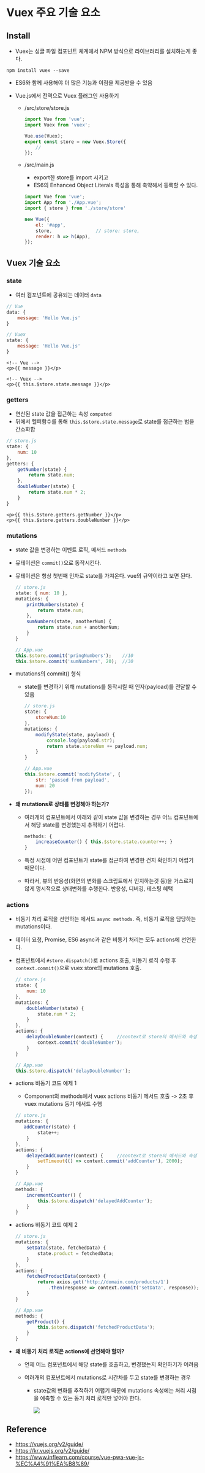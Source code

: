 # Vuex 주요 기술 요소

## Install

* Vuex는 싱글 파일 컴포넌트 체계에서 NPM 방식으로 라이브러리를 설치하는게 좋다.

```shell
npm install vuex --save
```

* ES6와 함께 사용해야 더 많은 기능과 이점을 제공받을 수 있음

* Vue.js에서 전역으로 Vuex 플러그인 사용하기

  * /src/store/store.js

    ```javascript
    import Vue from 'vue';
    import Vuex from 'vuex';
    
    Vue.use(Vuex);
    export const store = new Vuex.Store({
        //
    });
    ```

  * /src/main.js

    * export한 store를 import 시키고
    * ES6의 Enhanced Object Literals 특성을 통해 축약해서 등록할 수 있다.

    ```javascript
    import Vue from 'vue';
    import App from './App.vue';
    import { store } from './store/store'
    
    new Vue({
        el: '#app',
        store,	              // store: store,
        render: h => h(App),
    });
    ```


## Vuex 기술 요소

### state

* 여러 컴포넌트에 공유되는 데이터 `data`

```javascript
// Vue
data: {
    message: 'Hello Vue.js'
}

// Vuex
state: {
    message: 'Hello Vue.js'
}
```

```vue
<!-- Vue -->
<p>{{ message }}</p>

<!-- Vuex -->
<p>{{ this.$store.state.message }}</p>
```

### getters

* 연산된 state 값을 접근하는 속성 `computed`
* 뒤에서 헬퍼함수를 통해 `this.$store.state.message`로 state를 접근하는 법을 간소화함

```javascript
// store.js
state: {
    num: 10
},
getters: {
    getNumber(state) {
        return state.num;
    },
    doubleNumber(state) {
        return state.num * 2;    
    }
}
```

```vue
<p>{{ this.$store.getters.getNumber }}</p>
<p>{{ this.$store.getters.doubleNumber }}</p>
```

### mutations

* state 값을 변경하는 이벤트 로직, 메서드 `methods`

* 뮤테이션은 `commit()`으로 동작시킨다.

* 뮤테이션은 항상 첫번째 인자로 state를 가져온다. vue의 규약이라고 보면 된다.

  ```javascript
  // store.js
  state: { num: 10 },
  mutations: {
      printNumbers(state) {
          return state.num;
      },
      sumNumbers(state, anotherNum) {
          return state.num + anotherNum;
      }
  }
  
  // App.vue
  this.$store.commit('pringNumbers');    //10
  this.$store.commit('sumNumbers', 20);  //30
  ```

* mutations의 commit() 형식

  * state를 변경하기 위해 mutations를 동작시킬 때 인자(payload)를 전달할 수 있음

    ```javascript
    // store.js
    state: {
        storeNum:10
    },
    mutations: {
        modifyState(state, payload) {
            console.log(payload.str);
            return state.storeNum += payload.num;
        }
    }
    
    // App.vue
    this.$store.commit('modifyState', {
        str: 'passed from payload',
        num: 20
    });
    ```

* **왜 mutations로 상태를 변경해야 하는가?**

  * 여러개의 컴포넌트에서 아래와 같이 state 값을 변경하는 경우 어느 컴포넌트에서 해당 state를 변경했는지 추적하기 어렵다.

    ```javascript
    methods: {
        increaseCounter() { this.$store.state.counter++; }
    }
    ```

  * 특정 시점에 어떤 컴포넌트가 state를 접근하여 변경한 건지 확인하기 어렵기 때문이다.

  * 따라서, 뷰의 반응성(화면의 변화를 스크립트에서 인지하는것 등)을 거스르지 않게 명시적으로 상태변화를 수행한다. 반응성, 디버깅, 테스팅 혜택

### actions

* 비동기 처리 로직을 선언하는 메서드 `async methods`. 즉, 비동기 로직을 담당하는 mutations이다.

* 데이터 요청, Promise, ES6 async과 같은 비동기 처리는 모두 actions에 선언한다.

* 컴포넌트에서 `#store.dispatch()`로 actions 호출, 비동기 로직 수행 후 `context.commit()`으로 vuex store의 mutations 호출.

  ```javascript
  // store.js
  state: {
      num: 10
  },
  mutations: {
      doubleNumber(state) {
          state.num * 2;
      }
  },
  actions: {
      delayDoubleNumber(context) {     //context로 store의 메서드와 속성 접근
          context.commit('doubleNumber');
      }
  }
  
  // App.vue
  this.$store.dispatch('delayDoubleNumber');
  ```

* actions 비동기 코드 예제 1

  * Component의 methods에서 vuex actions 비동기 메서드 호출 -> 2초 후 vuex mutations 동기 메서드 수행

  ```javascript
  // store.js
  mutations: {
     addCounter(state) {
          state++;
      }
  },
  actions: {
      delayedAddCounter(context) {     //context로 store의 메서드와 속성 접근
          setTimeout(() => context.commit('addCounter'), 2000);
      }
  }
  
  // App.vue
  methods: {
      incrementCounter() {
          this.$store.dispatch('delayedAddCounter');
      }
  }
  ```

* actions 비동기 코드 예제 2

  ```javascript
  // store.js
  mutations: {
      setData(state, fetchedData) {
          state.product = fetchedData;
      }
  },
  actions: {
      fetchedProductData(context) {
          return axios.get('http://domain.com/products/1')
              .then(response => context.commit('setData', response));
      }
  }
  
  // App.vue
  methods: {
      getProduct() {
          this.$store.dispatch('fetchedProductData');
      }
  }
  ```

* **왜 비동기 처리 로직은 actions에 선언해야 할까?**

  * 언제 어느 컴포넌트에서 해당 state를 호출하고, 변경했는지 확인하기가 어려움

  * 여러개의 컴포넌트에서 mutations로 시간차를 두고 state를 변경하는 경우

    * state값의 변화를 추적하기 어렵기 때문에 mutations 속성에는 처리 시점을 예측할 수 있는 동기 처리 로직만 넣어야 한다.

      ![](https://github.com/namjunemy/TIL/blob/master/Vue/img/11.PNG?raw=true)

## Reference

- https://vuejs.org/v2/guide/
- https://kr.vuejs.org/v2/guide/
- https://www.inflearn.com/course/vue-pwa-vue-js-%EC%A4%91%EA%B8%89/